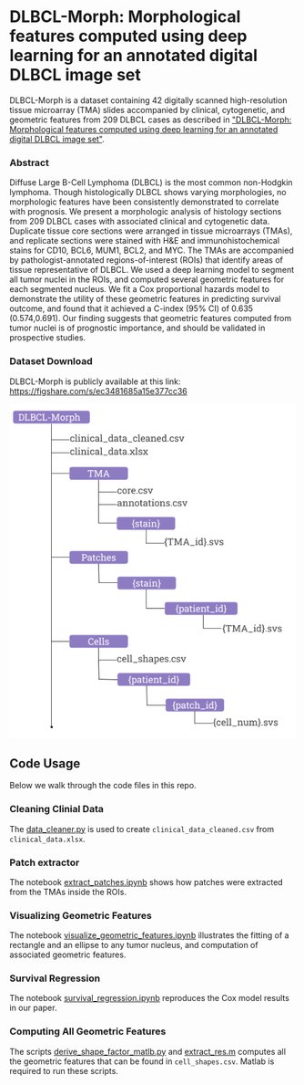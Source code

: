 # DLBCL-Morph: Morphological features computed using deep learning for an annotated digital DLBCL image set 

DLBCL-Morph is a dataset containing 42 digitally scanned high-resolution tissue microarray (TMA) slides accompanied by clinical, cytogenetic, and geometric features from 209 DLBCL cases as described in ["DLBCL-Morph: Morphological features computed using deep learning for an annotated digital DLBCL image set"](...).  

### Abstract
Diffuse Large B-Cell Lymphoma (DLBCL) is the most common non-Hodgkin lymphoma. Though histologically DLBCL shows varying morphologies, no morphologic features have been consistently demonstrated to correlate with prognosis. We present a morphologic analysis of histology sections from 209 DLBCL cases with associated clinical and cytogenetic data. Duplicate tissue core sections were arranged in tissue microarrays (TMAs), and replicate sections were stained with H\&E and immunohistochemical stains for CD10, BCL6, MUM1, BCL2, and MYC. The TMAs are accompanied by pathologist-annotated regions-of-interest (ROIs) that identify areas of tissue representative of DLBCL. We used a deep learning model to segment all tumor nuclei in the ROIs, and computed several geometric features for each segmented nucleus. We fit a Cox proportional hazards model to demonstrate the utility of these geometric features in predicting survival outcome, and found that it achieved a C-index (95\% CI) of 0.635 (0.574,0.691). Our finding suggests that geometric features computed from tumor nuclei is of prognostic importance, and should be validated in prospective studies.

### Dataset Download
DLBCL-Morph is publicly available at this link: https://figshare.com/s/ec3481685a15e377cc36

![Folder Structure](images/folder_structure.png)

## Code Usage
Below we walk through the code files in this repo.

### Cleaning Clinial Data
The [data\_cleaner.py](https://github.com/stanfordmlgroup/DLBCL-Morph/blob/master/scripts/data_cleaner.py) is used to create `clinical_data_cleaned.csv` from `clinical_data.xlsx`. 

### Patch extractor
The notebook [extract\_patches.ipynb](https://github.com/stanfordmlgroup/DLBCL-Morph/blob/master/notebooks/extract_patches.ipynb) shows how patches were extracted from the TMAs inside the ROIs. 

### Visualizing Geometric Features
The notebook [visualize\_geometric\_features.ipynb](https://github.com/stanfordmlgroup/DLBCL-Morph/blob/master/notebooks/visualize_geometric_features.ipynb) illustrates the fitting of a rectangle and an ellipse to any tumor nucleus, and computation of associated geometric features.

### Survival Regression
The notebook [survival\_regression.ipynb](https://github.com/stanfordmlgroup/DLBCL-Morph/blob/master/notebooks/survival_regression.ipynb) reproduces the Cox model results in our paper.

### Computing All Geometric Features
The scripts [derive\_shape\_factor\_matlb.py](https://github.com/stanfordmlgroup/DLBCL-Morph/blob/master/scripts/derive_shape_factor_matlb.py) and [extract\_res.m](https://github.com/stanfordmlgroup/DLBCL-Morph/blob/master/scripts/extract_res.m) computes all the geometric features that can be found in `cell_shapes.csv`. Matlab is required to run these scripts.

